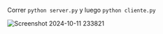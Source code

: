 Correr ```python server.py``` y luego ```python cliente.py```


![Screenshot 2024-10-11 233821](https://github.com/user-attachments/assets/70c62b49-f022-4bfe-97bc-77c484e4971d)
